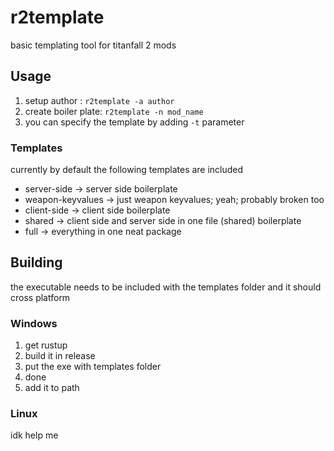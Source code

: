 # r2template
basic templating tool for titanfall 2 mods

## Usage
1. setup author : `r2template -a author`
2. create boiler plate: `r2template -n mod_name`
3. you can specify the template by adding `-t` parameter

### Templates
currently by default the following templates are included
- server-side -> server side boilerplate
- weapon-keyvalues -> just weapon keyvalues; yeah; probably broken too
- client-side -> client side boilerplate
- shared -> client side and server side in one file (shared) boilerplate
- full -> everything in one neat package

## Building
the executable needs to be included with the templates folder and it should cross platform

### Windows
1. get rustup
2. build it in release
3. put the exe with templates folder
4. done
5. add it to path

### Linux
idk help me